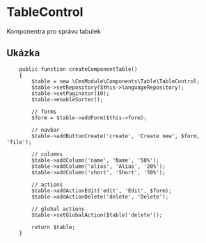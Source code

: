 # TableControl

Komponentra pro správu tabulek

## Ukázka

		public function createComponentTable()
		{
			$table = new \CmsModule\Components\Table\TableControl;
			$table->setRepository($this->languageRepository);
			$table->setPaginator(10);
			$table->enableSorter();
	
			// forms
			$form = $table->addForm($this->form);
	
			// navbar
			$table->addButtonCreate('create', 'Create new', $form, 'file');
	
			// columns
			$table->addColumn('name', 'Name', '50%');
			$table->addColumn('alias', 'Alias', '20%');
			$table->addColumn('short', 'Short', '30%');
	
			// actions
			$table->addActionEdit('edit', 'Edit', $form);
			$table->addActionDelete('delete', 'Delete');
	
			// global actions
			$table->setGlobalAction($table['delete']);
	
			return $table;
		}
